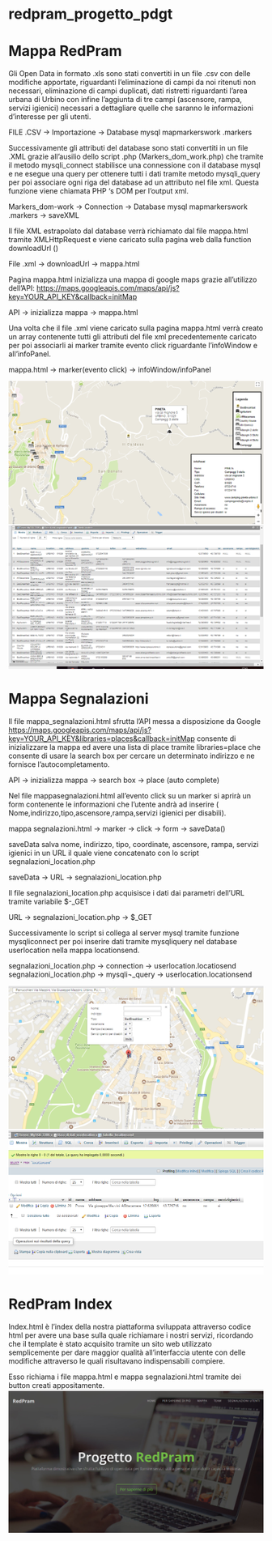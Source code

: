 # redpram_progetto_pdgt
# Mappa RedPram 

Gli Open Data in formato .xls sono stati convertiti in un file .csv  con delle modifiche apportate, riguardanti l’eliminazione di campi da noi ritenuti non necessari, eliminazione di campi duplicati, dati ristretti riguardanti l’area urbana di Urbino con infine l’aggiunta di tre campi (ascensore, rampa, servizi igienici) necessari a dettagliare quelle che saranno le informazioni d’interesse per gli utenti.

FILE .CSV -> Importazione -> Database mysql mapmarkerswork .markers

Successivamente gli attributi del database sono stati convertiti in un file .XML grazie all’ausilio dello script .php (Markers_dom_work.php) che tramite il metodo mysqli_connect stabilisce una connessione con il database mysql e ne esegue una query per ottenere tutti i dati tramite metodo mysqli_query per poi associare ogni riga del database ad un attributo nel file xml. Questa funzione viene chiamata PHP ‘s DOM per l’output xml. 

Markers_dom-work -> Connection -> Database mysql mapmarkerswork .markers -> saveXML


Il file XML estrapolato dal database verrà richiamato dal file mappa.html tramite XMLHttpRequest e viene  caricato sulla pagina web dalla function  downloadUrl () 

File .xml -> downloadUrl -> mappa.html

Pagina mappa.html inizializza una mappa di google maps grazie all’utilizzo dell’API: https://maps.googleapis.com/maps/api/js?key=YOUR_API_KEY&callback=initMap

API -> inizializza mappa -> mappa.html


Una volta che il file .xml viene caricato sulla pagina mappa.html verrà creato un array contenente tutti gli attributi del file xml precedentemente caricato per poi associarli ai marker tramite evento click riguardante l’infoWindow e  all’infoPanel.  

mappa.html -> marker(evento click) -> infoWindow/infoPanel 

<img src="screen/screen_map.png">
<img src="screen/db_maps.png">

# Mappa Segnalazioni

Il file mappa_segnalazioni.html sfrutta l’API messa a disposizione da Google
https://maps.googleapis.com/maps/api/js?key=YOUR_API_KEY&libraries=places&callback=initMap 
consente di inizializzare la mappa ed avere una lista di place tramite libraries=place che consente di usare la search box per cercare un determinato indirizzo e ne fornisce l’autocompletamento.

API -> inizializza mappa -> search box -> place (auto complete)

Nel file mappasegnalazioni.html all’evento click su un marker si aprirà un form contenente le informazioni che l’utente andrà ad inserire ( Nome,indirizzo,tipo,ascensore,rampa,servizi igienici per disabili).

mappa segnalazioni.html -> marker -> click -> form -> saveData()

saveData salva nome, indirizzo, tipo, coordinate, ascensore, rampa, servizi igienici in un URL il quale viene concatenato con lo script segnalazioni_location.php

saveData -> URL -> segnalazioni_location.php


Il file segnalazioni_location.php acquisisce i dati dai parametri dell’URL tramite variabile $-_GET 

URL -> segnalazioni_location.php -> $_GET 

Successivamente lo script si collega al server mysql tramite funzione mysqliconnect per poi inserire dati tramite mysqliquery nel database userlocation nella mappa locationsend.

segnalazioni_location.php -> connection -> userlocation.locatiosend 
segnalazioni_location.php -> mysqli¬_query -> userlocation.locationsend 

<img src="screen/segnalazioni.png">
<img src="screen/db_segnalazioni.png">

# RedPram Index

Index.html è l’index della nostra piattaforma sviluppata attraverso codice html per avere una base sulla quale richiamare i nostri servizi, ricordando che il template è stato acquisito tramite un sito web utilizzato semplicemente per dare maggior qualità all’interfaccia utente con delle modifiche attraverso le quali risultavano indispensabili compiere. 

Esso richiama i file mappa.html  e mappa segnalazioni.html tramite dei button creati appositamente.
<img src="screen/redpram1.png">


